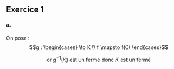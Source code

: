 ## Exercice 1
#### a.
On pose : 
$$g : \begin{cases}
 \to K \\
f \mapsto f(0)
\end{cases}$$

$$\text{ or }g^{-1}(K) \text{ est un fermé donc }K \text{ est un fermé} $$